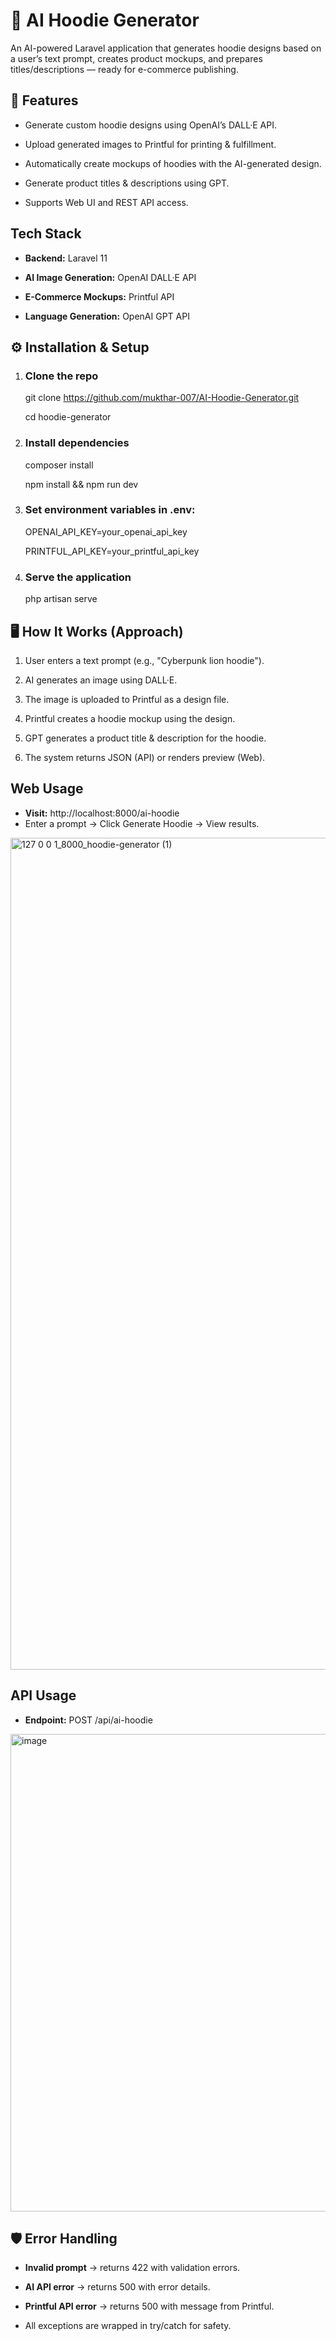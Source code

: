 # 🧠 AI Hoodie Generator

An AI-powered Laravel application that generates hoodie designs based on a user’s text prompt, creates product mockups, and prepares titles/descriptions — ready for e-commerce publishing.

## 🚀 Features

- Generate custom hoodie designs using OpenAI’s DALL·E API.

- Upload generated images to Printful for printing & fulfillment.

- Automatically create mockups of hoodies with the AI-generated design.

- Generate product titles & descriptions using GPT.

- Supports Web UI and REST API access.

## Tech Stack

- **Backend:** Laravel 11

- **AI Image Generation:** OpenAI DALL·E API

- **E-Commerce Mockups:** Printful API

- **Language Generation:** OpenAI GPT API

## ⚙️ Installation & Setup

1. ### Clone the repo

    git clone https://github.com/mukthar-007/AI-Hoodie-Generator.git

    cd hoodie-generator

2. ### Install dependencies

    composer install
   
    npm install && npm run dev

4. ### Set environment variables in .env:

    OPENAI_API_KEY=your_openai_api_key
   
    PRINTFUL_API_KEY=your_printful_api_key

5. ### Serve the application

    php artisan serve

## 🖥 How It Works (Approach)
1. User enters a text prompt (e.g., "Cyberpunk lion hoodie").

2. AI generates an image using DALL·E.

3. The image is uploaded to Printful as a design file.

4. Printful creates a hoodie mockup using the design.

5. GPT generates a product title & description for the hoodie.

6. The system returns JSON (API) or renders preview (Web).

##  Web Usage
- **Visit:**
    http://localhost:8000/ai-hoodie
- Enter a prompt → Click Generate Hoodie → View results.

<img width="1900" height="1331" alt="127 0 0 1_8000_hoodie-generator (1)" src="https://github.com/user-attachments/assets/6657dd6a-1735-4382-a90c-96d63e8dd869" />


## API Usage
- **Endpoint:** POST /api/ai-hoodie

<img width="1378" height="764" alt="image" src="https://github.com/user-attachments/assets/86e17dcd-46db-4b64-b3d8-fb949f114c36" />




## 🛡 Error Handling
- **Invalid prompt** → returns 422 with validation errors.

- **AI API error** → returns 500 with error details.

- **Printful API error** → returns 500 with message from Printful.

- All exceptions are wrapped in try/catch for safety.
